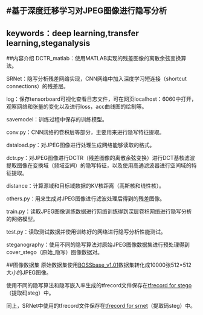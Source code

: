 #基于深度迁移学习对JPEG图像进行隐写分析
---
keywords：deep learning,transfer learning,steganalysis
---
##内容介绍
DCTR_matlab：使用MATLAB实现的残差图像的离散余弦变换算法。

SRNet：隐写分析残差网络实现，CNN网络中加入深度学习短连接（shortcut connections）的残差层。

log：保存tensorboard可视化查看日志文件，可在网页localhost：6060中打开，观察网络和张量的变化以及进行loss，acc曲线图的绘制等。

savemodel：训练过程中保存的训练模型。

conv.py：CNN网络的卷积层等部分，主要用来进行隐写特征提取。

dataload.py：对JPEG图像进行处理生成网络能够读取的格式。

dctr.py：对JPEG图像进行DCTR（残差图像的离散余弦变换）进行DCT基核滤波提取图像在变换域（频域空间）的隐写特征，以及使用高通滤波器进行空间域的特征提取。

distance：计算源域和目标域数据的KV核距离（高斯核和线性核）。

others.py：用来生成对JPEG图像进行滤波处理后得到的残差图像。

train.py：读取JPEG图像训练数据进行网络训练得到深层卷积网络进行隐写分析的网络模型。

test.py：读取测试数据并使用训练好的网络进行隐写分析性能测试。

steganography：使用不同的隐写算法对原始JPEG图像数据集进行预处理得到cover_stego（原始_隐写）图像数据对。

##图像数据集
原始数据集使用[BOSSbase_v1.01](http://dde.binghamton.edu/download/)数据集转化成10000张512×512大小的JPEG图像。

使用不同的隐写算法和隐写嵌入率生成的tfrecord文件保存在[tfrecord for stego](https://pan.baidu.com/s/1Nsd1pQG2NR77pk9eB-vaUQ)（提取码steg）中。

同上，SRNet中使用的tfrecord文件保存在[tfrecord for srnet](https://pan.baidu.com/s/1arkMdP2zQ-SvCdOKIWHB_Q)（提取码steg）中。
